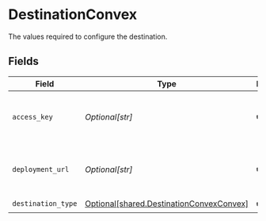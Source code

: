 # DestinationConvex

The values required to configure the destination.


## Fields

| Field                                                                                          | Type                                                                                           | Required                                                                                       | Description                                                                                    | Example                                                                                        |
| ---------------------------------------------------------------------------------------------- | ---------------------------------------------------------------------------------------------- | ---------------------------------------------------------------------------------------------- | ---------------------------------------------------------------------------------------------- | ---------------------------------------------------------------------------------------------- |
| `access_key`                                                                                   | *Optional[str]*                                                                                | :heavy_check_mark:                                                                             | API access key used to send data to a Convex deployment.                                       |                                                                                                |
| `deployment_url`                                                                               | *Optional[str]*                                                                                | :heavy_check_mark:                                                                             | URL of the Convex deployment that is the destination                                           | https://murky-swan-635.convex.cloud                                                            |
| `destination_type`                                                                             | [Optional[shared.DestinationConvexConvex]](undefined/models/shared/destinationconvexconvex.md) | :heavy_check_mark:                                                                             | N/A                                                                                            |                                                                                                |